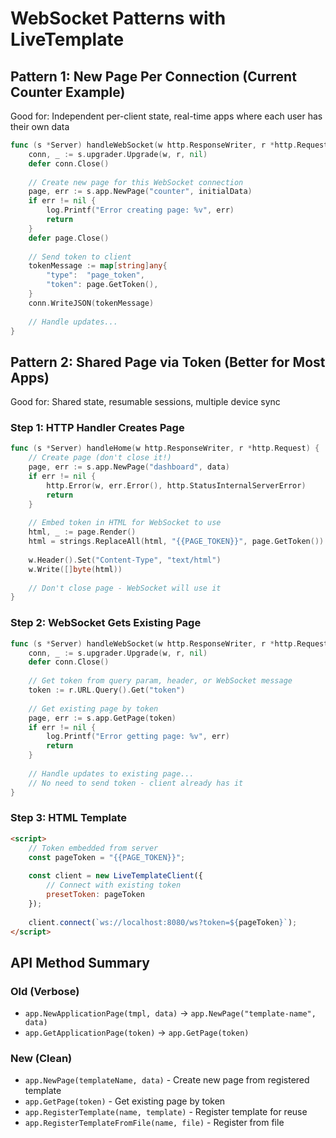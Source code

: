 # WebSocket Patterns with LiveTemplate

## Pattern 1: New Page Per Connection (Current Counter Example)
Good for: Independent per-client state, real-time apps where each user has their own data

```go
func (s *Server) handleWebSocket(w http.ResponseWriter, r *http.Request) {
    conn, _ := s.upgrader.Upgrade(w, r, nil)
    defer conn.Close()
    
    // Create new page for this WebSocket connection
    page, err := s.app.NewPage("counter", initialData)
    if err != nil {
        log.Printf("Error creating page: %v", err)
        return
    }
    defer page.Close()
    
    // Send token to client
    tokenMessage := map[string]any{
        "type":  "page_token",
        "token": page.GetToken(),
    }
    conn.WriteJSON(tokenMessage)
    
    // Handle updates...
}
```

## Pattern 2: Shared Page via Token (Better for Most Apps)
Good for: Shared state, resumable sessions, multiple device sync

### Step 1: HTTP Handler Creates Page
```go
func (s *Server) handleHome(w http.ResponseWriter, r *http.Request) {
    // Create page (don't close it!)
    page, err := s.app.NewPage("dashboard", data)
    if err != nil {
        http.Error(w, err.Error(), http.StatusInternalServerError)
        return
    }
    
    // Embed token in HTML for WebSocket to use
    html, _ := page.Render()
    html = strings.ReplaceAll(html, "{{PAGE_TOKEN}}", page.GetToken())
    
    w.Header().Set("Content-Type", "text/html")
    w.Write([]byte(html))
    
    // Don't close page - WebSocket will use it
}
```

### Step 2: WebSocket Gets Existing Page
```go  
func (s *Server) handleWebSocket(w http.ResponseWriter, r *http.Request) {
    conn, _ := s.upgrader.Upgrade(w, r, nil)
    defer conn.Close()
    
    // Get token from query param, header, or WebSocket message
    token := r.URL.Query().Get("token")
    
    // Get existing page by token
    page, err := s.app.GetPage(token)
    if err != nil {
        log.Printf("Error getting page: %v", err)
        return
    }
    
    // Handle updates to existing page...
    // No need to send token - client already has it
}
```

### Step 3: HTML Template
```html
<script>
    // Token embedded from server
    const pageToken = "{{PAGE_TOKEN}}"; 
    
    const client = new LiveTemplateClient({
        // Connect with existing token
        presetToken: pageToken
    });
    
    client.connect(`ws://localhost:8080/ws?token=${pageToken}`);
</script>
```

## API Method Summary

### Old (Verbose)
- `app.NewApplicationPage(tmpl, data)` → `app.NewPage("template-name", data)`
- `app.GetApplicationPage(token)` → `app.GetPage(token)`

### New (Clean)
- `app.NewPage(templateName, data)` - Create new page from registered template
- `app.GetPage(token)` - Get existing page by token
- `app.RegisterTemplate(name, template)` - Register template for reuse
- `app.RegisterTemplateFromFile(name, file)` - Register from file